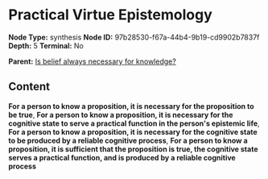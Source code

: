 # Practical Virtue Epistemology

**Node Type:** synthesis
**Node ID:** 97b28530-f67a-44b4-9b19-cd9902b7837f
**Depth:** 5
**Terminal:** No

**Parent:** [Is belief always necessary for knowledge?](is-belief-always-necessary-for-knowledge-antithesis-88a3e19b-da55-4fc6-8c6b-f0593dff40db.md)

## Content

**For a person to know a proposition, it is necessary for the proposition to be true**, **For a person to know a proposition, it is necessary for the cognitive state to serve a practical function in the person's epistemic life**, **For a person to know a proposition, it is necessary for the cognitive state to be produced by a reliable cognitive process**, **For a person to know a proposition, it is sufficient that the proposition is true, the cognitive state serves a practical function, and is produced by a reliable cognitive process**
